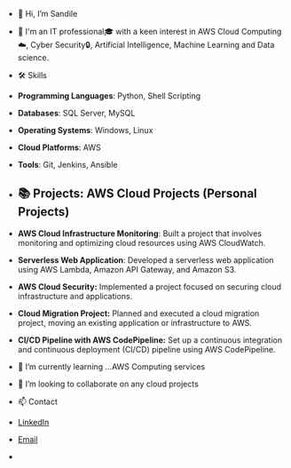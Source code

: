 - 👋 Hi, I’m Sandile
- 👀 I'm an IT professional🎓 with a keen interest in AWS Cloud Computing☁️, Cyber Security🔒, Artificial Intelligence, Machine Learning and Data science.
  
- 🛠️ Skills
- **Programming Languages**: Python, Shell Scripting
- **Databases**: SQL Server, MySQL
- **Operating Systems**: Windows, Linux
- **Cloud Platforms**: AWS
- **Tools**: Git, Jenkins, Ansible

- ## 📚 Projects: AWS Cloud Projects (Personal Projects)
- **AWS Cloud Infrastructure Monitoring**: Built a project that involves monitoring and optimizing cloud resources using AWS CloudWatch.
- **Serverless Web Application**: Developed a serverless web application using AWS Lambda, Amazon API Gateway, and Amazon S3.
- **AWS Cloud Security:** Implemented a project focused on securing cloud infrastructure and applications.
- **Cloud Migration Project:** Planned and executed a cloud migration project, moving an existing application or infrastructure to AWS.
- **CI/CD Pipeline with AWS CodePipeline:** Set up a continuous integration and continuous deployment (CI/CD) pipeline using AWS CodePipeline.


- 🌱 I’m currently learning ...AWS Computing services
- 💞️ I’m looking to collaborate on any cloud projects

- 📫  Contact
- [LinkedIn](https://www.linkedin.com/in/sandile-mkhize-23912218a/)
- [Email](sandilemkeyze@gmail.com)
- 

<!---
Sandile9816/Sandile9816 is a ✨ special ✨ repository because its `README.md` (this file) appears on your GitHub profile.
You can click the Preview link to take a look at your changes.
--->
